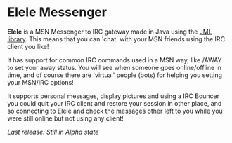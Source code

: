 # Elele Messenger #
<a href='Hidden comment: 
==Official web: http://elele.bluegod.net==
'></a>

**Elele** is a MSN Messenger to IRC gateway made in Java using the [JML library](http://sourceforge.net/projects/java-jml/). This means that you can 'chat' with your MSN friends using the IRC client you like!

It has support for common IRC commands used in a MSN way, like /AWAY to set your away status. You will see when someone goes online/offline in time, and of course there are 'virtual' people (bots) for helping you setting your MSN/IRC options!

It supports personal messages, display pictures and using a IRC Bouncer you could quit your IRC client and restore your session in other place, and so connecting to Elele and check the messages other left to you while you were still online but not using any client!

_Last release: Still in Alpha state_